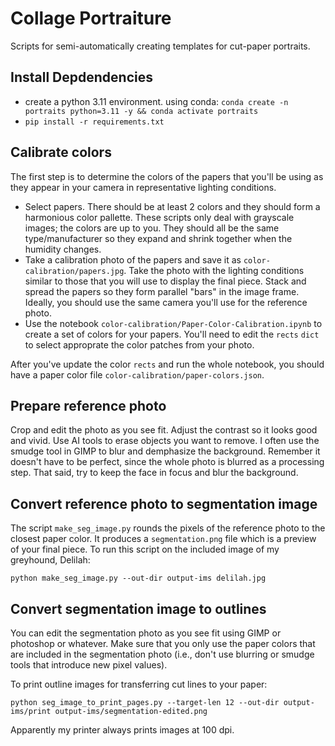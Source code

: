 # Collage Portraiture

Scripts for semi-automatically creating templates for cut-paper portraits.

## Install Depdendencies

* create a python 3.11 environment. using conda: `conda create -n portraits python=3.11 -y && conda activate portraits`
* `pip install -r requirements.txt`

## Calibrate colors

The first step is to determine the colors of the papers that you'll be using as they appear in your camera in representative lighting conditions.

* Select papers. There should be at least 2 colors and they should form a harmonious color pallette. These scripts only deal with grayscale images; the colors are up to you. They should all be the same type/manufacturer so they expand and shrink together when the humidity changes.
* Take a calibration photo of the papers and save it as `color-calibration/papers.jpg`. Take the photo with the lighting conditions similar to those that you will use to display the final piece. Stack and spread the papers so they form parallel "bars" in the image frame. Ideally, you should use the same camera you'll use for the reference photo. 
* Use the notebook `color-calibration/Paper-Color-Calibration.ipynb` to create a set of colors for your papers. You'll need to edit the `rects` `dict` to select approprate the color patches from your photo.

After you've update the color `rects` and run the whole notebook, you should have a paper color file `color-calibration/paper-colors.json`.

## Prepare reference photo

Crop and edit the photo as you see fit. Adjust the contrast so it looks good and vivid. Use AI tools to erase objects you want to remove. I often use the smudge tool in GIMP to blur and demphasize the background. Remember it doesn't have to be perfect, since the whole photo is blurred as a processing step. That said, try to keep the face in focus and blur the background.

## Convert reference photo to segmentation image

The script `make_seg_image.py` rounds the pixels of the reference photo to the closest paper color. It produces a `segmentation.png` file which is a preview of your final piece. To run this script on the included image of my greyhound, Delilah:

`python make_seg_image.py --out-dir output-ims delilah.jpg`

## Convert segmentation image to outlines

You can edit the segmentation photo as you see fit using GIMP or photoshop or whatever. Make sure that you only use the paper colors that are included in the segmentation photo (i.e., don't use blurring or smudge tools that introduce new pixel values).

To print outline images for transferring cut lines to your paper:

`python seg_image_to_print_pages.py --target-len 12 --out-dir output-ims/print output-ims/segmentation-edited.png`

Apparently my printer always prints images at 100 dpi. 
